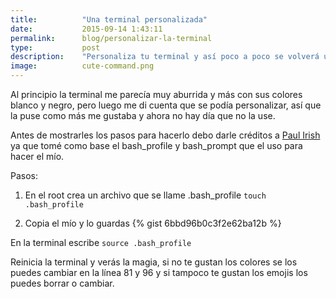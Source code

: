 ```yaml
---
title:  		"Una terminal personalizada"
date:   		2015-09-14 1:43:11
permalink: 		blog/personalizar-la-terminal
type: 			post
description: 	"Personaliza tu terminal y así poco a poco se volverá una herramienta muy útil"
image: 			cute-command.png
---
```


Al principio la terminal me parecía muy aburrida y más con sus colores blanco y negro, pero luego me di cuenta que se podía personalizar, así que la puse como más me gustaba y ahora no hay día que no la use.

Antes de mostrarles los pasos para hacerlo debo darle créditos a [Paul Irish](https://github.com/paulirish/dotfiles/) ya que tomé como base el bash_profile y bash_prompt que el uso para hacer el mío. 


Pasos:

1. En el root crea un archivo que se llame .bash_profile `touch .bash_profile`

2. Copia el mío y lo guardas
{% gist 6bbd96b0c3f2e62ba12b %}

En la terminal escribe `source .bash_profile`

Reinicia la terminal y verás la magia, si no te gustan los colores se los puedes cambiar en la línea 81 y 96 y si tampoco te gustan los emojis los puedes borrar o cambiar. 